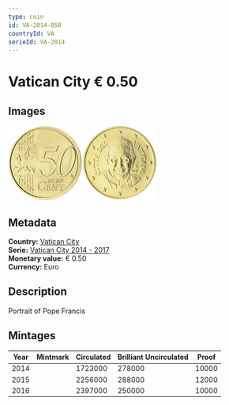 ```yaml
---
type: coin
id: VA-2014-050
countryId: VA
serieId: VA-2014
---
```


# Vatican City € 0.50

## Images

<img src="../../../Images/common-2007-050.webp" height="150" alt="Front image"><img src="Images/vatican city-2014-050.webp" height="150" alt="Back image">

## Metadata

**Country:** [Vatican City](../index.md)\
**Serie:** [Vatican City 2014 - 2017](index.md)\
**Monetary value:** € 0.50\
**Currency:** Euro

## Description

Portrait of Pope Francis

## Mintages

| Year | Mintmark | Circulated | Brilliant Uncirculated | Proof |
| ---- | -------- | ---------- | ---------------------- | ----- |
| 2014 |          | 1723000    | 278000                 | 10000 |
| 2015 |          | 2256000    | 288000                 | 12000 |
| 2016 |          | 2397000    | 250000                 | 10000 |
